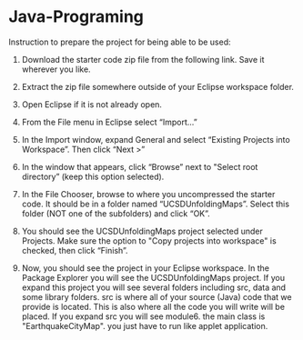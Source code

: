 # Java-Programing
Instruction to prepare the project for being able to be used:

1. Download the starter code zip file from the following link. Save it wherever you like.

2. Extract the zip file somewhere outside of your Eclipse workspace folder.

3. Open Eclipse if it is not already open.

4. From the File menu in Eclipse select “Import...”

5. In the Import window, expand General and select “Existing Projects into Workspace”. Then click “Next >”

6. In the window that appears, click “Browse” next to "Select root directory” (keep this option selected).

7. In the File Chooser, browse to where you uncompressed the starter code. It should be in a folder named “UCSDUnfoldingMaps”. Select this folder (NOT one of the subfolders) and click “OK”.

8. You should see the UCSDUnfoldingMaps project selected under Projects. Make sure the option to "Copy projects into workspace" is checked, then click “Finish”.

9. Now, you should see the project in your Eclipse workspace. In the Package Explorer you will see the UCSDUnfoldingMaps project. If you expand this project you will see several folders including src, data and some library folders. src is where all of your source (Java) code that we provide is located. This is also where all the code you will write will be placed. If you expand src you will see module6. the main class is "EarthquakeCityMap". you just have to run like applet application.
